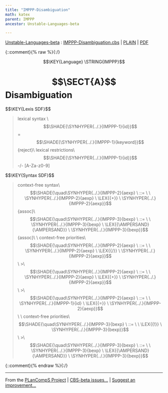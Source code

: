 ```yaml
---
title: "IMPPP-Disambiguation"
math: katex
parent: IMPPP
ancestor: Unstable-Languages-beta

---
```

[Unstable-Languages-beta] : [IMPPP-Disambiguation.cbs] \| [PLAIN] \| [PDF]

{::comment}{% raw %}{:/}

$$\KEY{Language} \STRING{IMPPP}$$

# $$\SECT{A}$$ Disambiguation
           


\$$\KEY{Lexis SDF}$$

>    lexical syntax \\
>      $$\SHADE{\SYNHYPER{../.}{IMPPP-1}{id}}$$ = $$\SHADE{\SYNHYPER{../.}{IMPPP-1}{keyword}}$$ {reject}\\
>    lexical restrictions\\
>      $$\SHADE{\SYNHYPER{../.}{IMPPP-1}{id}}$$ -/- [A-Za-z0-9]

\$$\KEY{Syntax SDF}$$

>    context-free syntax\\
>    $$\SHADE{\quad\SYNHYPER{../.}{IMPPP-2}{aexp}  \ ::= \  \  \SYNHYPER{../.}{IMPPP-2}{aexp} \ \LEX{{+}} \ \SYNHYPER{../.}{IMPPP-2}{aexp}}$$  {assoc}\\
>    $$\SHADE{\quad\SYNHYPER{../.}{IMPPP-3}{bexp}  \ ::= \  \  \SYNHYPER{../.}{IMPPP-3}{bexp} \ \LEX{{\AMPERSAND}{\AMPERSAND}} \ \SYNHYPER{../.}{IMPPP-3}{bexp}}$$ {assoc}\\
>    \\
>    context-free priorities\\
>    $$\SHADE{\quad\SYNHYPER{../.}{IMPPP-2}{aexp}  \ ::= \  \  \SYNHYPER{../.}{IMPPP-2}{aexp} \ \LEX{{/}} \ \SYNHYPER{../.}{IMPPP-2}{aexp}}$$\\
>    \>\\
>    $$\SHADE{\quad\SYNHYPER{../.}{IMPPP-2}{aexp}  \ ::= \  \  \SYNHYPER{../.}{IMPPP-2}{aexp} \ \LEX{{+}} \ \SYNHYPER{../.}{IMPPP-2}{aexp}}$$\\
>    \>\\
>    $$\SHADE{\quad\SYNHYPER{../.}{IMPPP-2}{aexp}  \ ::= \  \  \SYNHYPER{../.}{IMPPP-1}{id} \ \LEX{{=}} \ \SYNHYPER{../.}{IMPPP-2}{aexp}}$$\\
>    \\
>    context-free priorities\\
>    $$\SHADE{\quad\SYNHYPER{../.}{IMPPP-3}{bexp}  \ ::= \  \  \LEX{{!}} \ \SYNHYPER{../.}{IMPPP-3}{bexp}}$$\\
>    \>\\
>    $$\SHADE{\quad\SYNHYPER{../.}{IMPPP-3}{bexp}  \ ::= \  \  \SYNHYPER{../.}{IMPPP-3}{bexp} \ \LEX{{\AMPERSAND}{\AMPERSAND}} \ \SYNHYPER{../.}{IMPPP-3}{bexp}}$$


[Funcons-beta]: /CBS-beta/math/Funcons-beta
  "FUNCONS-BETA"
[Unstable-Funcons-beta]: /CBS-beta/math/Unstable-Funcons-beta
  "UNSTABLE-FUNCONS-BETA"
[Languages-beta]: /CBS-beta/math/Languages-beta
  "LANGUAGES-BETA"
[Unstable-Languages-beta]: /CBS-beta/math/Unstable-Languages-beta
  "UNSTABLE-LANGUAGES-BETA"
[CBS-beta]: /CBS-beta
  "CBS-BETA"
[IMPPP-Disambiguation.cbs]: https://github.com/plancomps/CBS-beta/blob/master/Unstable-Languages-beta/IMP-Plus-Plus/IMPPP-cbs/IMPPP/IMPPP-Disambiguation/IMPPP-Disambiguation.cbs
  "CBS SOURCE FILE ON GITHUB"
[PLAIN]: /CBS-beta/docs/Unstable-Languages-beta/IMP-Plus-Plus/IMPPP-cbs/IMPPP/IMPPP-Disambiguation
  "CBS SOURCE WEB PAGE"
 [PRETTY]: /CBS-beta/math/Unstable-Languages-beta/IMP-Plus-Plus/IMPPP-cbs/IMPPP/IMPPP-Disambiguation
  "CBS-KATEX WEB PAGE"
[PDF]: /CBS-beta/math/Unstable-Languages-beta/IMP-Plus-Plus/IMPPP-cbs/IMPPP/IMPPP-Disambiguation/IMPPP-Disambiguation.pdf
  "CBS-LATEX PDF FILE"
[PLanCompS Project]: https://plancomps.github.io
  "PROGRAMMING LANGUAGE COMPONENTS AND SPECIFICATIONS PROJECT HOME PAGE"
{::comment}{% endraw %}{:/}

____
From the [PLanCompS Project] | [CBS-beta issues...] | [Suggest an improvement...]

[CBS-beta issues...]: https://github.com/plancomps/CBS-beta/issues
  "CBS-BETA ISSUE REPORTS ON GITHUB"
[Suggest an improvement...]: mailto:plancomps@gmail.com?Subject=CBS-beta%20-%20comment&Body=Re%3A%20CBS-beta%20specification%20at%20IMPPP/IMPPP-Disambiguation/IMPPP-Disambiguation.cbs%0A%0AComment/Query/Issue/Suggestion%3A%0A%0A%0ASignature%3A%0A
  "GENERATE AN EMAIL TEMPLATE"
